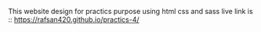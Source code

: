 This website design for practics purpose using html css and sass
live link is :: https://rafsan420.github.io/practics-4/
